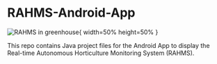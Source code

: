 # RAHMS-Android-App
![RAHMS in greenhouse](https://github.com/monrab/assets/blob/main/RAHMS%20Client%20in%20a%20greenhouse.jpeg?raw=true){ width=50% height=50% }



This repo contains Java project files for the Android App to display the Real-time Autonomous Horticulture Monitoring System (RAHMS).
